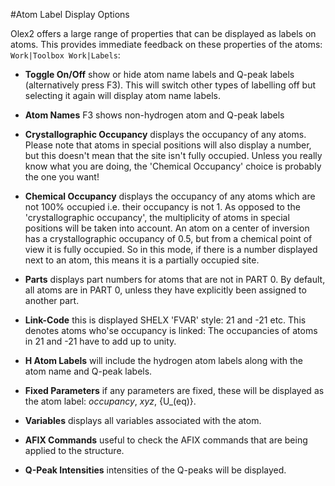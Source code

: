 #Atom Label Display Options

Olex2 offers a large range of properties that can be displayed as labels on atoms. This provides immediate feedback on these properties of the atoms: `Work|Toolbox Work|Labels`:

- **Toggle On/Off**  show or hide atom name labels and Q-peak labels (alternatively press F3). This will switch other types of labelling off but selecting it again will display atom name labels.

- **Atom Names**  F3 shows non-hydrogen atom and Q-peak labels

- **Crystallographic Occupancy**  displays the occupancy of any atoms. Please note that atoms in special positions will also display a number, but this doesn't mean that the site isn't fully occupied. Unless you really know what you are doing, the 'Chemical Occupancy' choice is probably the one you want!

- **Chemical Occupancy**  displays the occupancy of any atoms which are not 100% occupied i.e. their occupancy is not 1. As opposed to the 'crystallographic occupancy', the multiplicity of atoms in special positions will be taken into account. An atom on a center of inversion has a crystallographic occupancy of 0.5, but from a chemical point of view it is fully occupied. So in this mode, if there is a number displayed next to an atom, this means it is a partially occupied site.

- **Parts**  displays part numbers for atoms that are not in PART 0. By default, all atoms are in PART 0, unless they have explicitly been assigned to another part.

- **Link-Code**  this is displayed SHELX 'FVAR' style: 21 and -21 etc. This denotes atoms who'se occupancy is linked: The occupancies of atoms in 21 and -21 have to add up to unity.

- **H Atom Labels**  will include the hydrogen atom labels along with the atom name and Q-peak labels.

- **Fixed Parameters**  if any parameters are fixed, these will be displayed as the atom label: _occupancy_, _xyz_, {U_(eq)}.

- **Variables**  displays all variables associated with the atom.

- **AFIX Commands**  useful to check the AFIX commands that are being applied to the structure.

- **Q-Peak Intensities**  intensities of the Q-peaks will be displayed.
